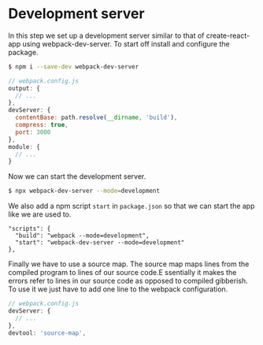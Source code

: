 # Development server
In this step we set up a development server similar to that of create-react-app using webpack-dev-server. To start off install and configure the package.
```sh
$ npm i --save-dev webpack-dev-server
```
```js
// webpack.config.js
output: {
  // ...
},
devServer: {
  contentBase: path.resolve(__dirname, 'build'),
  compress: true,
  port: 3000
},
module: {
  // ...
}
```

Now we can start the development server.
```sh
$ npx webpack-dev-server --mode=development
```

We also add a npm script `start` in `package.json` so that we can start the app like we are used to.
```
"scripts": {
  "build": "webpack --mode=development",
  "start": "webpack-dev-server --mode=development"
},
```

Finally we have to use a source map. The source map maps lines from the compiled program to lines of our source code.E ssentially it makes the errors refer to lines in our source code as opposed to compiled gibberish. To use it we just have to add one line to the webpack configuration.
```js
// webpack.config.js
devServer: {
  // ...
},
devtool: 'source-map',
```